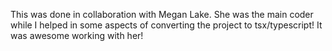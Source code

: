 This was done in collaboration with Megan Lake. She was the main coder while I helped in some aspects of converting the project to tsx/typescript! It was awesome working with her!
